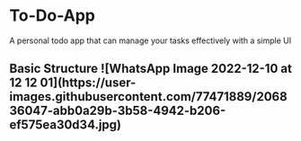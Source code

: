 # To-Do-App
A personal todo app that can manage your tasks effectively with a simple UI 

<h2>Basic Structure
![WhatsApp Image 2022-12-10 at 12 12 01](https://user-images.githubusercontent.com/77471889/206836047-abb0a29b-3b58-4942-b206-ef575ea30d34.jpg)


